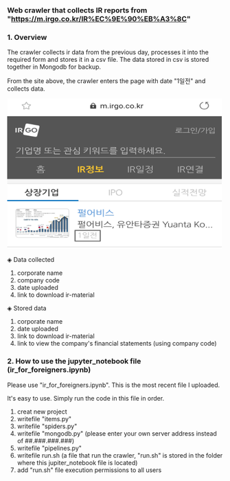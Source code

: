 ### Web crawler that collects IR reports from "https://m.irgo.co.kr/IR%EC%9E%90%EB%A3%8C"

### 1. Overview

The crawler collects ir data from the previous day, processes it into the required form and stores it in a csv file. The data stored in csv is stored together in Mongodb for backup.

From the site above, the crawler enters the page with date "1일전" and collects data.

<img src="./main.png" width="500" height="350">

◈ Data collected
1) corporate name
2) company code
3) date uploaded
4) link to download ir-material

◈ Stored data
1) corporate name
2) date uploaded
3) link to download ir-material
4) link to view the company's financial statements (using company code)

### 2. How to use the jupyter_notebook file (ir_for_foreigners.ipynb)

Please use "ir_for_foreigners.ipynb". This is the most recent file I uploaded.

It's easy to use. Simply run the code in this file in order.

1) creat new project
2) writefile "items.py"
3) writefile "spiders.py"
4) writefile "mongodb.py" (please enter your own server address instead of ##.###.###.###)
5) writefile "pipelines.py"
6) writefile run.sh (a file that run the crawler, "run.sh" is stored in the folder where this jupiter_notebook file is located)
7) add "run.sh" file execution permissions to all users

